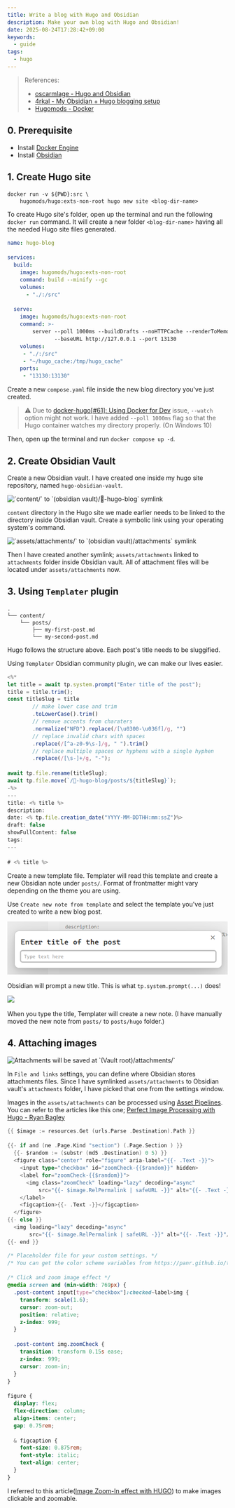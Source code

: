 ```yaml
---
title: Write a blog with Hugo and Obsidian
description: Make your own blog with Hugo and Obsidian!
date: 2025-08-24T17:28:42+09:00
keywords:
  - guide
tags:
  - hugo
---
```


> References:
> - [oscarmlage - Hugo and Obsidian](https://oscarmlage.com/posts/hugo-and-obsidian/)
> - [4rkal - My Obsidian + Hugo blogging setup](https://4rkal.com/posts/obsidian-hugo/)
> - [Hugomods - Docker](https://docker.hugomods.com/docs/introduction/)

## 0. Prerequisite

- Install [Docker Engine](https://docs.docker.com/engine/install/)
- Install [Obsidian](https://obsidian.md/)

## 1. Create Hugo site

```shell
docker run -v ${PWD}:src \
	hugomods/hugo:exts-non-root hugo new site <blog-dir-name>
```

To create Hugo site's folder, open up the terminal and run the following `docker run` command. It will create a new folder `<blog-dir-name>` having all the needed Hugo site files generated.

```yaml {title="compose.yaml"}
name: hugo-blog

services:
  build:
    image: hugomods/hugo:exts-non-root
    command: build --minify --gc
    volumes:
      - "./:/src"

  serve:
    image: hugomods/hugo:exts-non-root
    command: >-
	    server --poll 1000ms --buildDrafts --noHTTPCache --renderToMemory 
	           --baseURL http://127.0.0.1 --port 13130 
    volumes:
     - "./:/src"
     - "~/hugo_cache:/tmp/hugo_cache"
    ports:
     - "13130:13130"
```

Create a new `compose.yaml` file inside the new blog directory you've just created.

> ⚠&#xFE0F; Due to [docker-hugo\[#61\]: Using Docker for Dev](https://github.com/klakegg/docker-hugo/issues/61) issue, `--watch` option might not work.
> I have added `--poll 1000ms` flag so that the Hugo container watches my directory properly. (On Windows 10)

Then, open up the terminal and run `docker compose up -d`.

## 2. Create Obsidian Vault

Create a new Obsidian vault. I have created one inside my hugo site repository, named `hugo-obsidian-vault`.

![&#96;content/&#96; to &#96;(obsidian vault)/🦊-hugo-blog&#96; symlink](attachments/Pasted%20image%2020250904235711.png)

`content` directory in the Hugo site we made earlier needs to be linked to the directory inside Obsidian vault. Create a symbolic link using your operating system's command.

![&#96;assets/attachments/&#96; to &#96;(obsidian vault)/attachments&#96; symlink](attachments/Pasted%20image%2020250905011121.png)

Then I have created another symlink; `assets/attachments` linked to `attachments` folder inside Obsidian vault. All of attachment files will be located under `assets/attachments` now.

## 3. Using `Templater` plugin

```
.
└── content/
    └── posts/
        ├── my-first-post.md
        └── my-second-post.md
```

Hugo follows the structure above. Each post's title needs to be sluggified.

Using `Templater` Obsidian community plugin, we can make our lives easier.

```js {title="00-new-hugo-post.md"}
<%*
let title = await tp.system.prompt("Enter title of the post");
title = title.trim();
const titleSlug = title
		// make lower case and trim
		.toLowerCase().trim()
		// remove accents from charaters
		.normalize("NFD").replace(/[\u0300-\u036f]/g, "")
		// replace invalid chars with spaces
        .replace(/[^a-z0-9\s-]/g, " ").trim()
        // replace multiple spaces or hyphens with a single hyphen
		.replace(/[\s-]+/g, "-");
		
await tp.file.rename(titleSlug);
await tp.file.move(`/🦊-hugo-blog/posts/${titleSlug}`);
-%>
---
title: <% title %>
description:
date: <% tp.file.creation_date("YYYY-MM-DDTHH:mm:ssZ")%>
draft: false
showFullContent: false
tags:
---

# <% title %>
```

Create a new template file. Templater will read this template and create a new Obsidian note under `posts/`. Format of frontmatter might vary depending on the theme you are using.

Use `Create new note from template` and select the template you've just created to write a new blog post.

![](attachments/Obsidian_FakraXQdCq.png)

Obsidian will prompt a new title. This is what `tp.system.prompt(...)` does!

![](attachments/Pasted%20image%2020250905023303.png)

When you type the title, Templater will create a new note. (I have manually moved the new note from `posts/` to `posts/hugo` folder.)

## 4. Attaching images

![Attachments will be saved at &#96;(Vault root)/attachments/&#96;](attachments/Pasted%20image%2020250904233946.png)

In `File and links` settings, you can define where Obsidian stores attachments files. Since I have symlinked `assets/attachments` to Obsidian vault's `attachments` folder, I have picked that one from the settings window.

Images in the `assets/attachments` can be processed using [Asset Pipelines](https://gohugo.io/about/features/#asset-pipelines). You can refer to the articles like this one; [Perfect Image Processing with Hugo - Ryan Bagley](https://rb.ax/blog/perfect-image-processing-with-hugo/)

```go {open=false, title="layouts/_markup/render-image.html"}
{{ $image := resources.Get (urls.Parse .Destination).Path }}

{{- if and (ne .Page.Kind "section") (.Page.Section ) }}
  {{- $random := (substr (md5 .Destination) 0 5) }}
  <figure class="center" role="figure" aria-label="{{- .Text -}}">
    <input type="checkbox" id="zoomCheck-{{$random}}" hidden>
    <label for="zoomCheck-{{$random}}">
      <img class="zoomCheck" loading="lazy" decoding="async"
          src="{{- $image.RelPermalink | safeURL -}}" alt="{{- .Text -}}"/>
    </label>
    <figcaption>{{- .Text -}}</figcaption>
  </figure>
{{- else }}
  <img loading="lazy" decoding="async"
       src="{{- $image.RelPermalink | safeURL -}}" alt="{{- .Text -}}"/>
{{- end }}
```

```css {open=false, title="themes/terminal/assets/css/terminal.css"}
/* Placeholder file for your custom settings. */
/* You can get the color scheme variables from https://panr.github.io/terminal-css/ */

/* Click and zoom image effect */
@media screen and (min-width: 769px) {
  .post-content input[type="checkbox"]:checked~label>img {
    transform: scale(1.6);
    cursor: zoom-out;
    position: relative;
    z-index: 999;
  }

  .post-content img.zoomCheck {
    transition: transform 0.15s ease;
    z-index: 999;
    cursor: zoom-in;
  }
}

figure {
  display: flex;
  flex-direction: column;
  align-items: center;
  gap: 0.75rem;

  & figcaption {
    font-size: 0.875rem;
    font-style: italic;
    text-align: center;
  }
}
```

I referred to this article([Image Zoom-In effect with HUGO](https://adityatelange.in/blog/hugo-image-zoom-in/)) to make images clickable and zoomable.